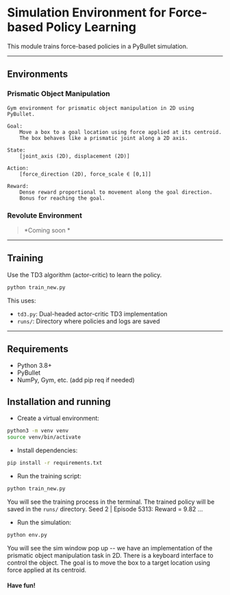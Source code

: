# Simulation Environment for Force-based Policy Learning

This module trains force-based policies in a PyBullet simulation.

---

## Environments

### Prismatic Object Manipulation

```text
Gym environment for prismatic object manipulation in 2D using PyBullet.

Goal:
    Move a box to a goal location using force applied at its centroid.
    The box behaves like a prismatic joint along a 2D axis.

State:
    [joint_axis (2D), displacement (2D)]

Action:
    [force_direction (2D), force_scale ∈ [0,1]]

Reward:
    Dense reward proportional to movement along the goal direction.
    Bonus for reaching the goal.
```

### Revolute Environment

> *Coming soon *

---

## Training

Use the TD3 algorithm (actor-critic) to learn the policy.

```bash
python train_new.py
```

This uses:
- `td3.py`: Dual-headed actor-critic TD3 implementation
- `runs/`: Directory where policies and logs are saved

---

## Requirements

- Python 3.8+
- PyBullet
- NumPy, Gym, etc. (add pip req if needed)

## Installation and running

- Create a virtual environment:

```bash
python3 -m venv venv
source venv/bin/activate
```

- Install dependencies:

```bash
pip install -r requirements.txt
```

- Run the training script:

```bash
python train_new.py
```
You will see the training process in the terminal. The trained policy will be saved in the `runs/` directory.
Seed 2 | Episode 5313: Reward = 9.82 ...

- Run the simulation:

```bash
python env.py
```
You will see the sim window pop up -- we have an implementation of the prismatic object manipulation task in 2D. There is a keyboard interface to control the object. The goal is to move the box to a target location using force applied at its centroid.


#### Have fun!
